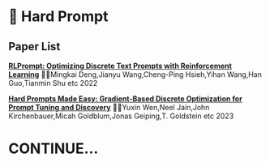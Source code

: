 # 📄 Hard Prompt

## Paper List

[**RLPrompt: Optimizing Discrete Text Prompts with Reinforcement Learning**](https://api.semanticscholar.org/07759a84f27e43cfa5bc8d579f8227c96e6ae1dc) 👨‍🎓Mingkai Deng,Jianyu Wang,Cheng-Ping Hsieh,Yihan Wang,Han Guo,Tianmin Shu etc 2022 

[**Hard Prompts Made Easy: Gradient-Based Discrete Optimization for Prompt Tuning and Discovery**](https://api.semanticscholar.org/123191916) 👨‍🎓Yuxin Wen,Neel Jain,John Kirchenbauer,Micah Goldblum,Jonas Geiping,T. Goldstein etc 2023 


# CONTINUE...
